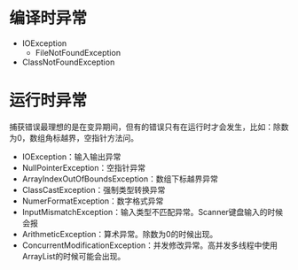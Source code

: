 # 编译时异常

-   IOException
    -   FileNotFoundException
-   ClassNotFoundException

# 运行时异常
捕获错误最理想的是在变异期间，但有的错误只有在运行时才会发生，比如：除数为0，数组角标越界，空指针方法问。
-   IOException：输入输出异常
-   NullPointerException：空指针异常
-   ArrayIndexOutOfBoundsException：数组下标越界异常
-   ClassCastException：强制类型转换异常
-   NumerFormatException：数字格式异常
-   InputMismatchException：输入类型不匹配异常。Scanner键盘输入的时候会报
-   ArithmeticException：算术异常。除数为0的时候出现。
-   ConcurrentModificationException：并发修改异常。高并发多线程中使用ArrayList的时候可能会出现。